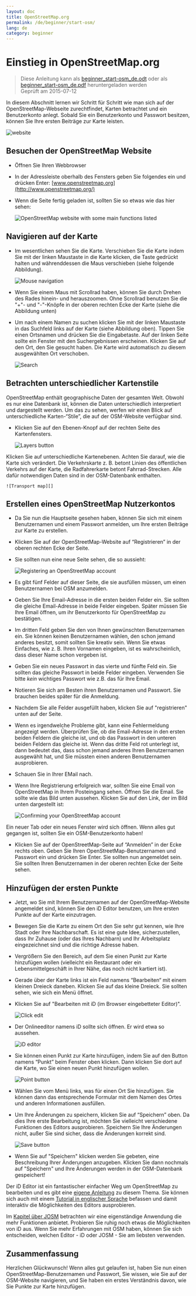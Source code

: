 ```yaml
---
layout: doc
title: OpenStreetMap.org
permalink: /de/beginner/start-osm/
lang: de
category: beginner
---
```


Einstieg in OpenStreetMap.org
====================================

> Diese Anleitung kann als [beginner_start-osm_de.odt](/files/beginner_start-osm_de.odt) oder als [beginner_start-osm_de.pdf](/files/beginner_start-osm_de.pdf) heruntergeladen werden  
Geprüft am 2015-07-12  

In diesem Abschnitt lernen wir Schritt für Schritt wie man sich auf der OpenStreetMap-Webseite zurechtfindet, Karten betrachtet und ein Benutzerkonto anlegt. Sobald Sie ein Benutzerkonto und Passwort besitzen, können Sie Ihre ersten Beiträge zur Karte leisten.

![website][]

Besuchen der OpenStreetMap Website
-------------------------------

- Öffnen Sie Ihren Webbrowser
- In der Adressleiste oberhalb des Fensters geben Sie folgendes ein und drücken Enter:
    [www.openstreetmap.org](http://www.openstreetmap.org/)
- Wenn die Seite fertig geladen ist, sollten Sie so etwas wie das hier sehen:

    ![OpenStreetMap website with some main functions listed][]

Navigieren auf der Karte
----------------

-   Im wesentlichen sehen Sie die Karte. Verschieben Sie die Karte indem Sie mit der linken Maustaste in die Karte klicken, die Taste gedrückt halten und währenddessen die Maus verschieben (siehe folgende Abbildung).

    ![Mouse navigation][]

-   Wenn Sie einem Maus mit Scrollrad haben, können Sie durch Drehen des Rades hinein- und herauszoomen. Ohne Scrollrad benutzen Sie die "+"- und "-"-Knöpfe in der oberen rechten Ecke der Karte (siehe die Abbildung unten)
- Um nach einem Namen zu suchen klicken Sie mit der linken Maustaste in das Suchfeld links auf der Karte (siehe Abbildung oben). Tippen Sie einen Ortsnamen und drücken Sie die Eingabetaste. Auf der linken Seite sollte ein Fenster mit den Suchergebnissen erscheinen. Klicken Sie auf den Ort, den Sie gesucht haben. Die Karte wird automatisch zu diesem ausgewählten Ort verschoben.

    ![Search][]
   

Betrachten unterschiedlicher Kartenstile
------------------------

OpenStreetMap enthält geographische Daten der gesamten Welt. Obwohl es nur eine Datenbank ist, können die Daten unterschiedlich interpretiert und dargestellt werden. Um das zu sehen, werfen wir einen Blick auf unterschiedliche Karten-“Stile”, die auf der OSM-Website verfügbar sind.

- Klicken Sie auf den Ebenen-Knopf auf der rechten Seite des Kartenfensters.

    ![Layers button][]

Klicken Sie auf unterschiedliche Kartenebenen. Achten Sie darauf, wie die Karte sich verändert. Die Verkehrskarte z. B. betont Linien des öffentlichen Verkehrs auf der Karte, die Radfahrerkarte betont Fahrrad-Strecken. Alle dafür notwendigen Daten sind in der OSM-Datenbank enthalten.

    ![Transport map][]

Erstellen eines OpenStreetMap Nutzerkontos
-------------------------------

- Da Sie nun die Hauptseite gesehen haben, können Sie sich mit einem Benutzernamen und einem Passwort anmelden, um Ihre ersten Beiträge zur Karte zu erstellen.
- Klicken Sie auf der OpenStreetMap-Website auf “Registrieren” in der oberen rechten Ecke der Seite.
- Sie sollten nun eine neue Seite sehen, die so aussieht:

    ![Registering an OpenStreetMap account][]

- Es gibt fünf Felder auf dieser Seite, die sie ausfüllen müssen, um einen Benutzernamen bei OSM anzumelden.
- Geben Sie Ihre Email-Adresse in die ersten beiden Felder ein. Sie sollten die gleiche Email-Adresse in beide Felder eingeben. Später müssen Sie Ihre Email öffnen, um ihr Benutzerkonto für OpenStreetMap zu bestätigen.
- Im dritten Feld geben Sie den von Ihnen gewünschten Benutzernamen ein. Sie können keinen Benutzernamen wählen, den schon jemand anderes besitzt, somit sollten Sie kreativ sein. Wenn Sie etwas Einfaches, wie z. B. Ihren Vornamen eingeben, ist es wahrscheinlich, dass dieser Name schon vergeben ist.
- Geben Sie ein neues Passwort in das vierte und fünfte Feld ein. Sie sollten das gleiche Passwort in beide Felder eingeben. Verwenden Sie bitte *kein* wichtiges Passwort wie z.B. das für Ihre Email. 
- Notieren Sie sich am Besten ihren Benutzernamen und Passwort. Sie brauchen beides später für die Anmeldung.
- Nachdem Sie alle Felder ausgefüllt haben, klicken Sie auf "registrieren" unten auf der Seite.
- Wenn es irgendwelche Probleme gibt, kann eine Fehlermeldung angezeigt werden. Überprüfen Sie, ob die Email-Adresse in den ersten beiden Feldern die gleiche ist, und ob das Passwort in den unteren beiden Feldern das gleiche ist. Wenn das dritte Feld rot unterlegt ist, dann bedeutet das, dass schon jemand anderes Ihren Benutzernamen ausgewählt hat, und Sie müssten einen anderen Benutzernamen ausprobieren.
-   Schauen Sie in Ihrer EMail nach.
- Wenn Ihre Registrierung erfolgreich war, sollten Sie eine Email von OpenStreetMap in Ihrem Posteingang sehen. Öffnen Sie die Email. Sie sollte wie das Bild unten aussehen. Klicken Sie auf den Link, der im Bild unten dargestellt ist:

    ![Confirming your OpenStreetMap account][]

Ein neuer Tab oder ein neues Fenster wird sich öffnen. Wenn alles gut gegangen ist, sollten Sie ein OSM-Benutzerkonto haben!
- Klicken Sie auf der OpenStreetMap-Seite auf “Anmelden” in der Ecke rechts oben. Geben Sie Ihren OpenStreetMap-Benutzernamen und Passwort ein und drücken Sie Enter. Sie sollten nun angemeldet sein. Sie sollten Ihren Benutzernamen in der oberen rechten Ecke der Seite sehen.

Hinzufügen der ersten Punkte
------------------------

- Jetzt, wo Sie mit Ihrem Benutzernamen auf der OpenStreetMap-Website angemeldet sind, können Sie den iD Editor benutzen, um Ihre ersten Punkte auf der Karte einzutragen.
- Bewegen Sie die Karte zu einem Ort den Sie sehr gut kennen, wie Ihre Stadt oder Ihre Nachbarschaft. Es ist eine gute Idee, sicherzustellen, dass Ihr Zuhause (oder das Ihres Nachbarn) und Ihr Arbeitsplatz eingezeichnet sind und die richtige Adresse haben. 
- Vergrößern Sie den Bereich, auf dem Sie einen Punkt zur Karte hinzufügen wollen (vielleicht ein Restaurant oder ein Lebensmittelgeschäft in Ihrer Nähe, das noch nicht kartiert ist).
- Gerade über der Karte links ist ein Feld namens “Bearbeiten“ mit einem kleinen Dreieck daneben. Klicken Sie auf das kleine Dreieck. Sie sollten sehen, wie sich ein Menü öffnet.
- Klicken Sie auf  "Bearbeiten mit iD (im Browser eingebetteter Editor)".

    ![Click edit][]

- Der Onlineeditor namens iD sollte sich öffnen. Er wird etwa so aussehen.

    ![iD editor][]

- Sie können einen Punkt zur Karte hinzufügen, indem Sie auf den Button namens “Punkt” beim Fenster oben klicken. Dann klicken Sie dort auf die Karte, wo Sie einen neuen Punkt hinzufügen wollen.

    ![Point button][]    

- Wählen Sie vom Menü links, was für einen Ort Sie hinzufügen. Sie können dann das entsprechende Formular mit dem Namen des Ortes und anderen Informationen ausfüllen.
- Um Ihre Änderungen zu speichern, klicken Sie auf “Speichern” oben. Da dies Ihre erste Bearbeitung ist, möchten Sie vielleicht verschiedene Funktionen des Editors ausprobieren. Speichern Sie Ihre Änderungen nicht, außer Sie sind sicher, dass die Änderungen korrekt sind.

    ![Save button][]    

- Wenn Sie auf "Speichern" klicken werden Sie gebeten, eine Beschreibung Ihrer Änderungen anzugeben. Klicken Sie dann nochmals auf "Speichern" und Ihre Änderungen werden in der OSM-Datenbank gespeichert!


Der iD Editor ist ein fantastischer einfacher Weg um OpenStreetMap zu bearbeiten und es gibt eine [eigene Anleitung](/de/beginner/id-editor) zu diesem Thema. Sie können sich auch mit einem [Tutorial in englischer Sprache](http://www.openstreetmap.org/edit?editor=id#walkthrough=true) befassen und damit interaktiv die Möglichkeiten des Editors ausprobieren.

Im [Kapitel über JOSM](/de/josm/) betrachten wir eine eigenständige Anwendung die mehr Funktionen anbietet. Probieren Sie ruhig noch etwas die Möglichkeiten von iD aus. Wenn Sie mehr Erfahrungen mit OSM haben, können Sie sich entscheiden, welchen Editor - iD oder JOSM - Sie am liebsten verwenden.

Zusammenfassung
-------

Herzlichen Glückwunsch! Wenn alles gut gelaufen ist, haben Sie nun einen OpenStreetMap-Benutzernamen und Passwort, Sie wissen, wie Sie auf der OSM-Website navigieren, und Sie haben ein erstes Verständnis davon, wie Sie Punkte zur Karte hinzufügen.



[Website]: /images/beginner/start-osm_website.png
[OpenStreetMap website with some main functions listed]: /images/beginner/osm-website-main-functions.png
[Mouse navigation]: /images/beginner/mouse-navigation.png
[Search]: /images/beginner/search.png
[Layers button]: /images/beginner/layers.png
[Transport map]: /images/beginner/transport-map.png
[Registering an OpenStreetMap account]: /images/beginner/registering-account.png
[Confirming your OpenStreetMap account]: /images/beginner/confirming-account.png
[Click edit]: /images/beginner/click-edit.png
[iD editor]: /images/beginner/id-editor.png
[Point button]: /images/beginner/point-button.png
[Save button]: /images/beginner/save-button.png